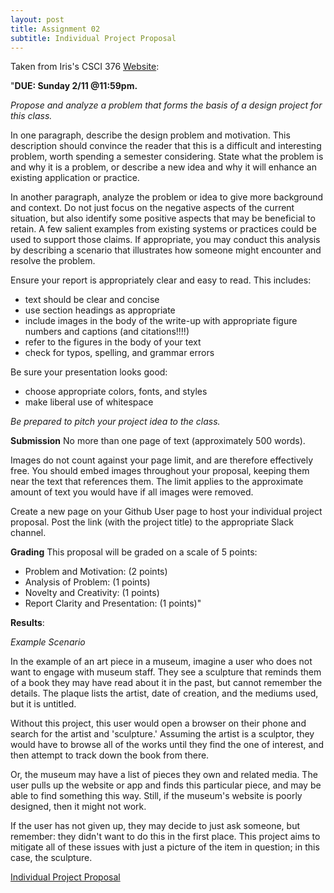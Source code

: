 ```yaml
---
layout: post
title: Assignment 02
subtitle: Individual Project Proposal
---
```


Taken from Iris's CSCI 376 [Website](https://sites.google.com/williams.edu/csci376-2018/project/project-proposal?authuser=0):

"**DUE: Sunday 2/11 @11:59pm.**

*Propose and analyze a problem that forms the basis of a design project for this class.*

In one paragraph, describe the design problem and motivation. This description should convince the reader that this is a difficult and interesting problem, worth spending a semester considering. State what the problem is and why it is a problem, or describe a new idea and why it will enhance an existing application or practice.

In another paragraph, analyze the problem or idea to give more background and context. Do not just focus on the negative aspects of the current situation, but also identify some positive aspects that may be beneficial to retain. A few salient examples from existing systems or practices could be used to support those claims. If appropriate, you may conduct this analysis by describing a scenario that illustrates how someone might encounter and resolve the problem.

Ensure your report is appropriately clear and easy to read. This includes:
- text should be clear and concise
- use section headings as appropriate
- include images in the body of the write-up with appropriate  figure numbers and captions (and citations!!!!)
- refer to the figures in the body of your text
- check for typos, spelling, and grammar errors

Be sure your presentation looks good:
- choose appropriate colors, fonts, and styles
- make liberal use of whitespace

*Be prepared to pitch your project idea to the class.*

**Submission**
No more than one page of text (approximately 500 words).

Images do not count against your page limit, and are therefore effectively free. You should embed images throughout your proposal, keeping them near the text that references them. The limit applies to the approximate amount of text you would have if all images were removed.

Create a new page on your Github User page to host your individual project proposal. Post the link (with the project title) to the appropriate Slack channel.

**Grading**
This proposal will be graded on a scale of 5 points:
- Problem and Motivation: (2 points)
- Analysis of Problem: (1 points)
- Novelty and Creativity: (1 points)
- Report Clarity and Presentation: (1 points)"

**Results**:

*Example Scenario*

In the example of an art piece in a museum, imagine a user who does not want to engage with museum staff. They see a sculpture that reminds them of a book they may have read about it in the past, but cannot remember the details. The plaque  lists the artist, date of creation, and the mediums used, but it is untitled.

Without this project, this user would open a browser on their phone and search for the artist and 'sculpture.' Assuming the artist is a sculptor, they would have to browse all of the works until they find the one of interest, and then attempt to track down the book from there.

Or, the museum may have a list of pieces they own and related media. The user pulls up the website or app and finds this particular piece, and may be able to find something this way. Still, if the museum's website is poorly designed, then it might not work.

If the user has not given up, they may decide to just ask someone, but remember: they didn't want to do this in the first place. This project aims to mitigate all of these issues with just a picture of the item in question; in this case, the sculpture.

[Individual Project Proposal ](https://alyssawang.github.io/csci376/ind-proposal/)
